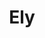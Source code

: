 ---
title: "Ely"
description: "A girl with long hair and a very sexy appearance. My glamorous image, erudition and sensual character attract at first sight. I am fond of club dancing, psychology. I participate in various photo and video shoots. I like to meet and relax beautifully with successful men. Despite the image of a glamorous beauty, I can give you my affection and care."
Price: "From 1000$"
height: "170"
weight: "50"
age: "27"
folder: ely
mainImage: ely.webp
bustSize: "2"
hairColor: "brunet"
visa: "europe"
images:
  - 2.webp
  - 3.webp
---